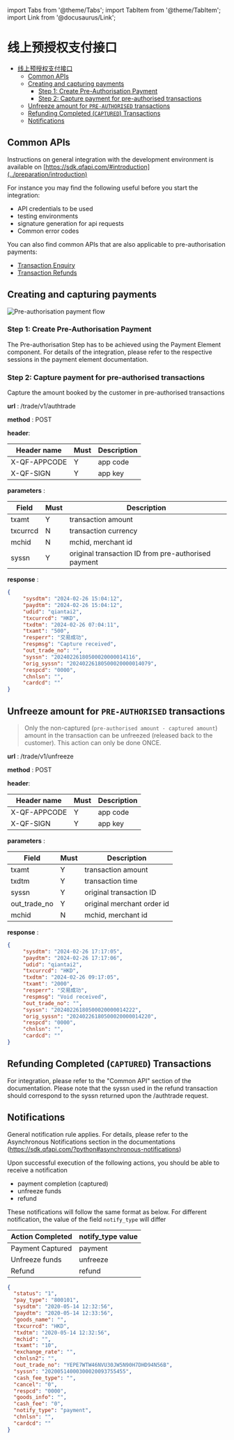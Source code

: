 import Tabs from '@theme/Tabs';
import TabItem from '@theme/TabItem';
import Link from '@docusaurus/Link';

# 线上预授权支付接口
- [线上预授权支付接口](#线上预授权支付接口)
	- [Common APIs](#common-apis)
	- [Creating and capturing payments](#creating-and-capturing-payments)
		- [Step 1: Create Pre-Authorisation Payment](#step-1-create-pre-authorisation-payment)
		- [Step 2: Capture payment for pre-authorised transactions](#step-2-capture-payment-for-pre-authorised-transactions)
	- [Unfreeze amount for `PRE-AUTHORISED` transactions](#unfreeze-amount-for-pre-authorised-transactions)
	- [Refunding Completed (`CAPTURED`) Transactions](#refunding-completed-captured-transactions)
	- [Notifications](#notifications)

## Common APIs
Instructions on general integration with the development environment is available on [https://sdk.qfapi.com/#introduction](../preparation/introduction)

For instance you may find the following useful before you start the integration:

- API credentials to be used
- testing environments
- signature generation for api requests
- Common error codes

You can also find common APIs that are also applicable to pre-authorisation payments: 

- [Transaction Enquiry](../common-api/transaction-enquiry)
- [Transaction Refunds](../common-api/refunds)

## Creating and capturing payments

![Pre-authorisation payment flow](https://www.plantuml.com/plantuml/png/XOynJWKX441xJZ6r2HUmCDzu0HihOp61mIM1WSpE57fwTv4biJ0_eHZ8UpouxOgYLelRSYIWslKB8kr1SjVSsBq_V83tJ_0gz6owDSdV51-X2tcSUpn1m33uFzmmNx2hoIc5t-b_z8sJ48s0pN72SAnafG3MPgoEcn8KIWejhOBRhVSc2Xr5CvOhw8WZd8Qxo54xlhOExjU5AcRE_0dSs8VfpVU0M_Aw-dPKhPOV)

### Step 1: Create Pre-Authorisation Payment

The Pre-authorisation Step has to be achieved using the Payment Element component. For details of the integration, please refer to the respective sessions in the payment element documentation.


### Step 2: Capture payment for pre-authorised transactions

Capture the amount booked by the customer in pre-authorised transactions

**url** :   /trade/v1/authtrade

**method** : POST

**header**:

| Header name | Must | Description |
| -------------- | ---- | ------------------ |
| X-QF-APPCODE | Y | app code |
| X-QF-SIGN | Y | app key |

**parameters** : 

| Field          | Must | Description        |
| -------------- | ---- | ------------------ |
| txamt          | Y    | transaction amount |
| txcurrcd       | N    | transaction currency |
| mchid          | N    | mchid, merchant id |
| syssn          | Y    | original transaction ID from pre-authorised payment |

**response** :

```json
{
	 "sysdtm": "2024-02-26 15:04:12",
	 "paydtm": "2024-02-26 15:04:12",
	 "udid": "qiantai2",
	 "txcurrcd": "HKD",
	 "txdtm": "2024-02-26 07:04:11",
	 "txamt": "500",
	 "resperr": "交易成功",
	 "respmsg": "Capture received",
	 "out_trade_no": "",
	 "syssn": "20240226180500020000014116",
	 "orig_syssn": "20240226180500020000014079",
	 "respcd": "0000",
	 "chnlsn": "",
	 "cardcd": ""
}
```

## Unfreeze amount for `PRE-AUTHORISED` transactions

>Only the non-captured (`pre-authorised amount - captured amount`) amount in the transaction can be unfreezed (released back to the customer). This action can only be done ONCE.

**url** :   /trade/v1/unfreeze

**method** : POST

**header**:

| Header name | Must | Description |
| -------------- | ---- | ------------------ |
| X-QF-APPCODE | Y | app code |
| X-QF-SIGN | Y | app key |

**parameters** : 

| Field          | Must | Description        |
| -------------- | ---- | ------------------ |
| txamt          | Y    | transaction amount      |
| txdtm          | Y    | transaction time         |
| syssn          | Y    | original transaction ID |
| out_trade_no   | Y    | original merchant order id |
| mchid          | N    | mchid, merchant id |

**response** :
```json
{
	 "sysdtm": "2024-02-26 17:17:05",
	 "paydtm": "2024-02-26 17:17:06",
	 "udid": "qiantai2",
	 "txcurrcd": "HKD",
	 "txdtm": "2024-02-26 09:17:05",
	 "txamt": "2000",
	 "resperr": "交易成功",
	 "respmsg": "Void received",
	 "out_trade_no": "",
	 "syssn": "20240226180500020000014222",
	 "orig_syssn": "20240226180500020000014220",
	 "respcd": "0000",
	 "chnlsn": "",
	 "cardcd": ""
}
```

## Refunding Completed (`CAPTURED`) Transactions

For integration, please refer to the "Common API" section of the documentation. Please note that the syssn used in the refund transaction should correspond to the syssn returned upon the /authtrade request.


## Notifications

General notification rule applies. For details, please refer to the Asynchronous Notifications section in the documentations (https://sdk.qfapi.com/?python#asynchronous-notifications)

Upon successful execution of the following actions, you should be able to receive a notification

- payment completion (captured)
- unfreeze funds
- refund


These notifications will follow the same format as below. For different notification, the value of the field `notify_type` will differ

| Action Completed | notify_type value |
| -------------- | ------------------ |
| Payment Captured | payment |
| Unfreeze funds | unfreeze |
| Refund | refund |


```json
{
  "status": "1",
  "pay_type": "800101",
  "sysdtm": "2020-05-14 12:32:56",
  "paydtm": "2020-05-14 12:33:56",
  "goods_name": "",
  "txcurrcd": "HKD",
  "txdtm": "2020-05-14 12:32:56",
  "mchid": "",
  "txamt": "10",
  "exchange_rate": "",
  "chnlsn2": "",
  "out_trade_no": "YEPE7WTW46NVU30JW5N90H7DHD94N56B",
  "syssn": "20200514000300020093755455",
  "cash_fee_type": "",
  "cancel": "0",
  "respcd": "0000",
  "goods_info": "",
  "cash_fee": "0",
  "notify_type": "payment",
  "chnlsn": "",
  "cardcd": ""
}
```